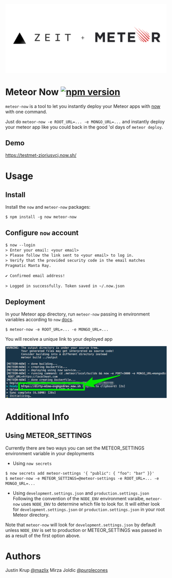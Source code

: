 ![METEOR-NOW](assets/zeit.meteor.png "ZEIT + METEOR")

# Meteor Now [![npm version](https://badge.fury.io/js/meteor-now.svg)](https://badge.fury.io/js/meteor-now)

`meteor-now` is a tool to let you instantly deploy your Meteor apps with [now](http://zeit.co/now) with one command.

Just do `meteor-now -e ROOT_URL=... -e MONGO_URL=...` and instantly deploy your meteor app like you could back in the good 'ol days of `meteor deploy`.

## Demo
https://testmet-zioriusvcj.now.sh/

# Usage
## Install
Install the `now` and `meteor-now` packages:
```
$ npm install -g now meteor-now
```

## Configure `now` account
```
$ now --login
> Enter your email: <your email>
> Please follow the link sent to <your email> to log in.
> Verify that the provided security code in the email matches Pragmatic Manta Ray.

✔ Confirmed email address!

> Logged in successfully. Token saved in ~/.now.json
```

## Deployment
In your Meteor app directory, run `meteor-now` passing in environment variables according to `now` [docs](https://zeit.co/blog/environment-variables-secrets).
```
$ meteor-now -e ROOT_URL=... -e MONGO_URL=...
```

You will receive a unique link to your deployed app

![unique-link](assets/unique-link.png "Unique Link Terminal Image")

# Additional Info
## Using METEOR_SETTINGS
Currently there are two ways you can set the METEOR_SETTINGS environment variable in your deployments

- Using `now secrets`
```
$ now secrets add meteor-settings '{ "public": { "foo": "bar" }}'
$ meteor-now -e METEOR_SETTINGS=@meteor-settings -e ROOT_URL=... -e MONGO_URL=...
```

- Using `development.settings.json` and `production.settings.json`
Following the convention of the `NODE_ENV` environment varaibe, `meteor-now` uses `NODE_ENV` to determine which file to look for.
It will either look for `development.settings.json` or `production.settings.json` in your root Meteor directory.

Note that `meteor-now` will look for `development.settings.json` by default unless `NODE_ENV` is set to production or METEOR_SETTINGS was passed in as a result of the first option above.

# Authors
Justin Krup [@mazlix](https://github.com/mazlix)
Mirza Joldic [@purplecones](https://github.com/purplecones)
